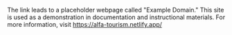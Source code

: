 The link leads to a placeholder webpage called "Example Domain." This site is used as a demonstration in documentation and instructional materials. For more information,
visit https://alfa-tourism.netlify.app/
